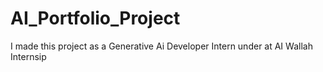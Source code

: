 # AI_Portfolio_Project
I made this project as a Generative Ai Developer Intern under at AI Wallah Internsip
